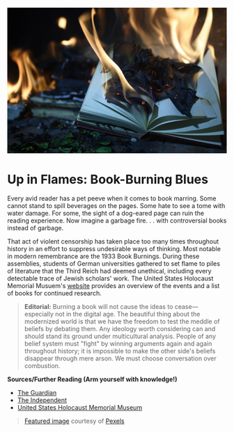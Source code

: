 ![Blazing Books](https://github.com/MMOG77/01-My-Blog/blob/master/Blazing_Books.jpeg)
# Up in Flames: Book-Burning Blues

Every avid reader has a pet peeve when it comes to book marring. Some cannot stand to spill beverages on the pages. Some hate to see a tome with water damage. For some, the sight of a dog-eared page can ruin the reading experience. Now imagine a garbage fire. . . with controversial books instead of garbage.

That act of violent censorship has taken place too many times throughout history in an effort to suppress undesirable ways of thinking. Most notable in modern remembrance are the 1933 Book Burnings. During these assemblies, students of German universities gathered to set flame to piles of literature that the Third Reich had deemed unethical, including every detectable trace of Jewish scholars' work. The United States Holocaust Memorial Musuem's [website](https://www.ushmm.org/collections/bibliography/1933-book-burnings#h16) provides an overview of the events and a list of books for continued research.

> **Editorial:** Burning a book will not cause the ideas to cease&mdash;especially not in the digital age. The beautiful thing about the modernized world is that we have the freedom to test the meddle of beliefs by debating them. Any ideology worth considering can and should stand its ground under multicultural analysis. People of any belief system must "fight" by winning arguments again and again throughout history; it is impossible to make the other side's beliefs disappear through mere arson. We must choose conversation over combustion.

**Sources/Further Reading (Arm yourself with knowledge!)**
* [The Guardian](https://www.theguardian.com/books/2010/sep/10/book-burning-quran-history-nazis)
* [The Independent](https://www.independent.co.uk/news/world/americas/burning-the-koran-is-not-radical-says-controversial-american-pastor-terry-jones-as-he-searches-for-9985986.html)
* [United States Holocaust Memorial Museum](https://www.ushmm.org/collections/bibliography/1933-book-burnings#h16)

> [Featured image](https://www.pexels.com/photo/burning-book-page-1474928/) courtesy of [Pexels](https://www.pexels.com/)
